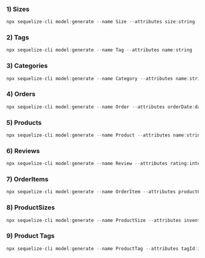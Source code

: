 ### 1) Sizes

```js
npx sequelize-cli model:generate --name Size --attributes size:string
```

### 2) Tags

```js
npx sequelize-cli model:generate --name Tag --attributes name:string
```

### 3) Categories
```js
npx sequelize-cli model:generate --name Category --attributes name:string
```

### 4) Orders

```js
npx sequelize-cli model:generate --name Order --attributes orderDate:dateTime,startDate:dateOnly,endDate:dateOnly,orderTotal:number,userId:integer
```


### 5) Products

```js
npx sequelize-cli model:generate --name Product --attributes name:string,description:text,retailPrice:number,productImg:string,categoryId:integer
```

### 6) Reviews

```js
npx sequelize-cli model:generate --name Review --attributes rating:integer,content:text,userId:integer,productId:integer
```

### 7) OrderItems

```js
npx sequelize-cli model:generate --name OrderItem --attributes productQty:integer,productPrice:number,productId:integer,orderId:integer
```

### 8) ProductSizes

```js
npx sequelize-cli model:generate --name ProductSize --attributes inventoryNum:integer,productId:integer,sizeId:integer
```

### 9) Product Tags

```js
npx sequelize-cli model:generate --name ProductTag --attributes tagId:integer,productId:integer
```
